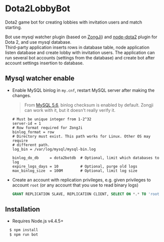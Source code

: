 # Dota2LobbyBot

Dota2 game bot for creating lobbies with invitation users and match starting.  

Bot use mysql watcher plugin (based on [ZongJi](https://github.com/nevill/zongji)) and [node-dota2](https://github.com/Arcana/node-dota2) plugin for Dota 2, and use mysql database.  
Third-party application inserts rows in database table, node application listen database and create lobby with invitation users. The application can run several bot accounts (settings from the database) and create bot after account settings insertion to database.

## Mysql watcher enable
  * Enable MySQL binlog in `my.cnf`, restart MySQL server after making the changes.
    > From [MySQL 5.6](https://dev.mysql.com/doc/refman/5.6/en/replication-options-binary-log.html), binlog checksum is enabled by default. Zongji can work with it, but it doesn't really verify it.
  
    ```
    # Must be unique integer from 1-2^32
    server-id = 1
    # Row format required for ZongJi
    binlog_format = row
    # Directory must exist. This path works for Linux. Other OS may require
    # different path.
    log_bin = /var/log/mysql/mysql-bin.log
  
    binlog_do_db     = dota2botdb  # Optional, limit which databases to log
    expire_logs_days = 10          # Optional, purge old logs
    max_binlog_size  = 100M        # Optional, limit log size
    ```
  * Create an account with replication privileges, e.g. given privileges to account `root` (or any account that you use to read binary logs)
  
    ```sql
    GRANT REPLICATION SLAVE, REPLICATION CLIENT, SELECT ON *.* TO 'root'@'localhost'
    ```
## Installation
* Requires Node.js v4.4.5+
```bash
  $ npm install
  $ npm run bot
```
